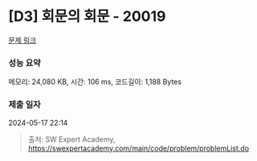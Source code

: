 # [D3] 회문의 회문 - 20019 

[문제 링크](https://swexpertacademy.com/main/code/problem/problemDetail.do?contestProbId=AY2hjCWKbykDFATh) 

### 성능 요약

메모리: 24,080 KB, 시간: 106 ms, 코드길이: 1,188 Bytes

### 제출 일자

2024-05-17 22:14



> 출처: SW Expert Academy, https://swexpertacademy.com/main/code/problem/problemList.do